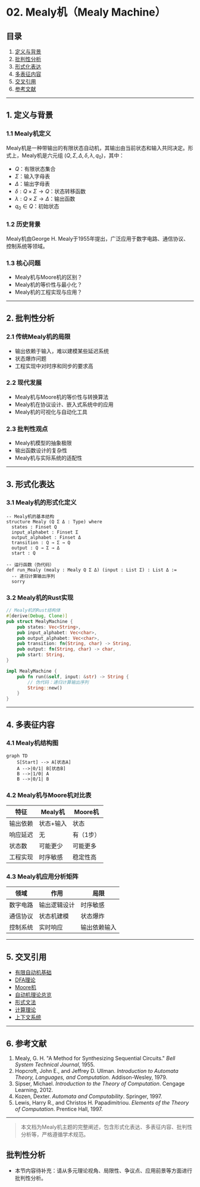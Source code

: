 # 02. Mealy机（Mealy Machine）

## 目录

1. [定义与背景](#1-定义与背景)
2. [批判性分析](#2-批判性分析)
3. [形式化表达](#3-形式化表达)
4. [多表征内容](#4-多表征内容)
5. [交叉引用](#5-交叉引用)
6. [参考文献](#6-参考文献)

---

## 1. 定义与背景

### 1.1 Mealy机定义

Mealy机是一种带输出的有限状态自动机，其输出由当前状态和输入共同决定。形式上，Mealy机是六元组 $(Q, \Sigma, \Delta, \delta, \lambda, q_0)$，其中：

- $Q$：有限状态集合
- $\Sigma$：输入字母表
- $\Delta$：输出字母表
- $\delta: Q \times \Sigma \to Q$：状态转移函数
- $\lambda: Q \times \Sigma \to \Delta$：输出函数
- $q_0 \in Q$：初始状态

### 1.2 历史背景

Mealy机由George H. Mealy于1955年提出，广泛应用于数字电路、通信协议、控制系统等领域。

### 1.3 核心问题

- Mealy机与Moore机的区别？
- Mealy机的等价性与最小化？
- Mealy机的工程实现与应用？

---

## 2. 批判性分析

### 2.1 传统Mealy机的局限

- 输出依赖于输入，难以建模某些延迟系统
- 状态爆炸问题
- 工程实现中对时序和同步的要求高

### 2.2 现代发展

- Mealy机与Moore机的等价性与转换算法
- Mealy机在协议设计、嵌入式系统中的应用
- Mealy机的可视化与自动化工具

### 2.3 批判性观点

- Mealy机模型的抽象极限
- 输出函数设计的复杂性
- Mealy机与实际系统的适配性

---

## 3. 形式化表达

### 3.1 Mealy机的形式化定义

```lean
-- Mealy机的基本结构
structure Mealy (Q Σ Δ : Type) where
  states : Finset Q
  input_alphabet : Finset Σ
  output_alphabet : Finset Δ
  transition : Q → Σ → Q
  output : Q → Σ → Δ
  start : Q

-- 运行函数（伪代码）
def run_Mealy (mealy : Mealy Q Σ Δ) (input : List Σ) : List Δ :=
  -- 递归计算输出序列
  sorry
```

### 3.2 Mealy机的Rust实现

```rust
// Mealy机的Rust结构体
#[derive(Debug, Clone)]
pub struct MealyMachine {
    pub states: Vec<String>,
    pub input_alphabet: Vec<char>,
    pub output_alphabet: Vec<char>,
    pub transition: fn(String, char) -> String,
    pub output: fn(String, char) -> char,
    pub start: String,
}

impl MealyMachine {
    pub fn run(&self, input: &str) -> String {
        // 伪代码：递归计算输出序列
        String::new()
    }
}
```

---

## 4. 多表征内容

### 4.1 Mealy机结构图

```mermaid
graph TD
    S[Start] --> A[状态A]
    A -->|0/1| B[状态B]
    B -->|1/0| A
    B -->|0/1| B
```

### 4.2 Mealy机与Moore机对比表

| 特征 | Mealy机 | Moore机 |
|------|---------|---------|
| 输出依赖 | 状态+输入 | 状态 |
| 响应延迟 | 无 | 有（1步） |
| 状态数 | 可能更少 | 可能更多 |
| 工程实现 | 时序敏感 | 稳定性高 |

### 4.3 Mealy机应用分析矩阵

| 领域 | 作用 | 局限 |
|------|------|------|
| 数字电路 | 输出逻辑设计 | 时序敏感 |
| 通信协议 | 状态机建模 | 状态爆炸 |
| 控制系统 | 实时响应 | 输出依赖输入 |

---

## 5. 交叉引用

- [有限自动机基础](01_Finite_Automata_Basics.md)
- [DFA理论](01_DFA_Theory.md)
- [Moore机](03_Moore_Machine.md)
- [自动机理论总览](../README.md)
- [形式文法](../../03.2_Formal_Grammars.md)
- [计算理论](../README.md)
- [上下文系统](../README.md)

---

## 6. 参考文献

1. Mealy, G. H. "A Method for Synthesizing Sequential Circuits." *Bell System Technical Journal*, 1955.
2. Hopcroft, John E., and Jeffrey D. Ullman. *Introduction to Automata Theory, Languages, and Computation*. Addison-Wesley, 1979.
3. Sipser, Michael. *Introduction to the Theory of Computation*. Cengage Learning, 2012.
4. Kozen, Dexter. *Automata and Computability*. Springer, 1997.
5. Lewis, Harry R., and Christos H. Papadimitriou. *Elements of the Theory of Computation*. Prentice Hall, 1997.

---

> 本文档为Mealy机主题的完整阐述，包含形式化表达、多表征内容、批判性分析等，严格遵循学术规范。


## 批判性分析

- 本节内容待补充：请从多元理论视角、局限性、争议点、应用前景等方面进行批判性分析。
